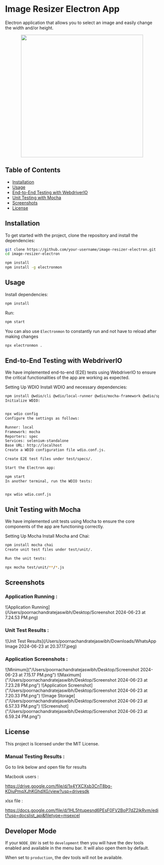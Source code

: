 # Image Resizer Electron App

Electron application that allows you to select an image and easily change the width and/or height.

<div style="display: flex; justify-content: center">
<img src="/Users/poornachandratejaswibh/Desktop/Screenshot 2024-06-23 at 6.55.50 PM.png" width="400" />
</div>

## Table of Contents
- [Installation](#installation)
- [Usage](#usage)
- [End-to-End Testing with WebdriverIO](#end-to-end-testing-with-webdriverio)
- [Unit Testing with Mocha](#unit-testing-with-mocha)
- [Screenshots](#screenshots)
- [License](#license)

## Installation

To get started with the project, clone the repository and install the dependencies:

```bash
git clone https://github.com/your-username/image-resizer-electron.git
cd image-resizer-electron

npm install
npm install -g electronmon
```

## Usage

Install dependencies:

```bash
npm install
```

Run:

```bash
npm start
```

You can also use `Electronmon` to constantly run and not have to reload after making changes

```bash
npx electronmon .
```


## End-to-End Testing with WebdriverIO

We have implemented end-to-end (E2E) tests using WebdriverIO to ensure the critical functionalities of the app are working as expected.

Setting Up WDIO
Install WDIO and necessary dependencies:

```bash
npm install @wdio/cli @wdio/local-runner @wdio/mocha-framework @wdio/spec-reporter webdriverio @wdio/selenium-standalone-service
Initialize WDIO:


npx wdio config
Configure the settings as follows:

Runner: local
Framework: mocha
Reporters: spec
Services: selenium-standalone
Base URL: http://localhost
Create a WDIO configuration file wdio.conf.js.

Create E2E test files under test/specs/.

Start the Electron app:

npm start
In another terminal, run the WDIO tests:


npx wdio wdio.conf.js
```

## Unit Testing with Mocha

We have implemented unit tests using Mocha to ensure the core components of the app are functioning correctly.

Setting Up Mocha
Install Mocha and Chai:

```bash
npm install mocha chai
Create unit test files under test/unit/.

Run the unit tests:

npx mocha test/unit/**/*.js
```

## Screenshots

### Application Running : 

![Application Running](/Users/poornachandratejaswibh/Desktop/Screenshot 2024-06-23 at 7.24.53 PM.png)


### Unit Test Results :

![Unit Test Results](/Users/poornachandratejaswibh/Downloads/WhatsApp Image 2024-06-23 at 20.37.17.jpeg)

### Application Screenshots :

![Minimum]("/Users/poornachandratejaswibh/Desktop/Screenshot 2024-06-23 at 7.15.17 PM.png")
![Maximum]("/Users/poornachandratejaswibh/Desktop/Screenshot 2024-06-23 at 7.23.28 PM.png")
![Application Screenshot]("/Users/poornachandratejaswibh/Desktop/Screenshot 2024-06-23 at 7.20.33 PM.png")
![Image Storage]("/Users/poornachandratejaswibh/Desktop/Screenshot 2024-06-23 at 6.57.33 PM.png")
![Screenshot]("/Users/poornachandratejaswibh/Desktop/Screenshot 2024-06-23 at 6.59.24 PM.png")

## License

This project is licensed under the MIT License.

### Manual Testing Results :

Go to link below and open file for results 

Macbook users :

https://drive.google.com/file/d/1x4YXCXsb3CnT8bg-KDiuPmqXJhKGhdXG/view?usp=drivesdk

xlsx file :

https://docs.google.com/file/d/1HL5htupesnd6PEsF0FV2BoP7dZ2jkRvm/edit?usp=docslist_api&filetype=msexcel


## Developer Mode

If your `NODE_ENV` is set to `development` then you will have the dev tools enabled and available in the menu bar. It will also open them by default.

When set to `production`, the dev tools will not be available.

